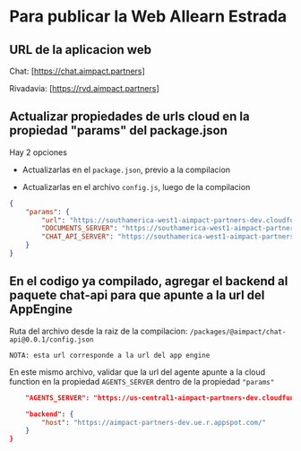 # Para publicar la Web AIlearn Estrada

## URL de la aplicacion web

Chat: [https://chat.aimpact.partners]

Rivadavia: [https://rvd.aimpact.partners]

## Actualizar propiedades de urls cloud en la propiedad "params" del package.json

Hay 2 opciones

-   Actualizarlas en el `package.json`, previo a la compilacion

-   Actualizarlas en el archivo `config.js`, luego de la compilacion

```json
{
	"params": {
		"url": "https://southamerica-west1-aimpact-partners-dev.cloudfunctions.net/upload",
		"DOCUMENTS_SERVER": "https://southamerica-west1-aimpact-partners-dev.cloudfunctions.net",
		"CHAT_API_SERVER": "https://southamerica-west1-aimpact-partners-dev.cloudfunctions.net/chat-api-uploader"
	}
}
```

## En el codigo ya compilado, agregar el backend al paquete chat-api para que apunte a la url del AppEngine

Ruta del archivo desde la raiz de la compilacion: `/packages/@aimpact/chat-api@0.0.1/config.json`

`NOTA: esta url corresponde a la url del app engine`

En este mismo archivo, validar que la url del agente apunte a la cloud function en la propiedad `AGENTS_SERVER` dentro
de la propiedad `"params"`

```json
	"AGENTS_SERVER": "https://us-central1-aimpact-partners-dev.cloudfunctions.net/agent"

	"backend": {
		"host": "https://aimpact-partners-dev.ue.r.appspot.com/"
	}
}
```
